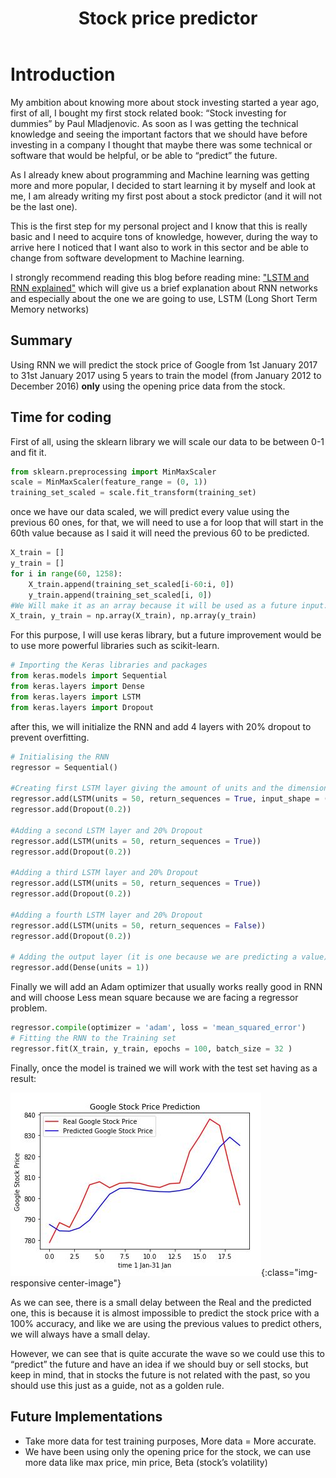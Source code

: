 ﻿---
title:  "Stock price predictor"
header:
  teaser: "/assets/images/STOCKS/stockspredicting.JPG"
tags:
  - Stocks
  - Machine Learning
  - Python
  - RNN
  - LSTM
---

# Introduction
My ambition about knowing more about stock investing started a year ago, first of all, I bought my first stock related book: “Stock investing for dummies” by Paul Mladjenovic.
As soon as I was getting the technical knowledge and seeing the important factors that we should have before investing in a company I thought that maybe there was some technical or software that would be helpful, or be able to “predict” the future.

As I already knew about programming and Machine learning was getting more and more popular, I decided to start learning it by myself and look at me, I am already writing my first post about a stock predictor (and it will not be the last one).

This is the first step for my personal project and I know that this is really basic and I need to acquire tons of knowledge, however, during the way to arrive here I noticed that I want also to work in this sector and be able to change from software development to Machine learning.

I strongly recommend reading this blog before reading mine: ["LSTM and RNN explained"](https://colah.github.io/posts/2015-08-Understanding-LSTMs/) which will give us a brief explanation about RNN networks and especially about the one we are going to use, LSTM (Long Short Term Memory networks)

## Summary
Using RNN we will predict the stock price of Google from 1st January 2017 to 31st January 2017 using 5 years to train the model (from January 2012 to December 2016) **only** using the opening price data from the stock.

## Time for coding

First of all, using the sklearn library we will scale our data to be between 0-1 and fit it.

```python
from sklearn.preprocessing import MinMaxScaler
scale = MinMaxScaler(feature_range = (0, 1))
training_set_scaled = scale.fit_transform(training_set)
```

once we have our data scaled, we will predict every value using the previous 60 ones, for that, we will need to use a for loop that will start in the 60th value because as I said it will need the previous 60 to be predicted.

```python
X_train = []
y_train = []
for i in range(60, 1258):
    X_train.append(training_set_scaled[i-60:i, 0])
    y_train.append(training_set_scaled[i, 0])
#We Will make it as an array because it will be used as a future input.
X_train, y_train = np.array(X_train), np.array(y_train)
```


For this purpose, I will use keras library, but a future improvement would be to use more powerful libraries such as scikit-learn.

```python
# Importing the Keras libraries and packages
from keras.models import Sequential
from keras.layers import Dense
from keras.layers import LSTM
from keras.layers import Dropout
```
after this, we will initialize the RNN and add  4 layers with 20% dropout to prevent overfitting.

```python
# Initialising the RNN
regressor = Sequential()

#Creating first LSTM layer giving the amount of units and the dimensions
regressor.add(LSTM(units = 50, return_sequences = True, input_shape = (X_train.shape[1], 1)))
regressor.add(Dropout(0.2))

#Adding a second LSTM layer and 20% Dropout
regressor.add(LSTM(units = 50, return_sequences = True))
regressor.add(Dropout(0.2))

#Adding a third LSTM layer and 20% Dropout
regressor.add(LSTM(units = 50, return_sequences = True))
regressor.add(Dropout(0.2))

#Adding a fourth LSTM layer and 20% Dropout
regressor.add(LSTM(units = 50, return_sequences = False))
regressor.add(Dropout(0.2))

# Adding the output layer (it is one because we are predicting a value)
regressor.add(Dense(units = 1))
```

Finally we will add an Adam optimizer that usually works really good in RNN and will choose Less mean square because we are facing a regressor problem.

```python
regressor.compile(optimizer = 'adam', loss = 'mean_squared_error')
# Fitting the RNN to the Training set 
regressor.fit(X_train, y_train, epochs = 100, batch_size = 32 )
```

Finally, once the model is trained we will work with the test set having as a result:

![stock1](/assets/images/STOCKS/stockspredicting.JPG){:class="img-responsive center-image"}

As we can see, there is a small delay between the Real and the predicted one, this is because it is almost impossible to predict the stock price with a 100% accuracy, and like we are using the previous values to predict others, we will always have a small delay.

However, we can see that is quite accurate the wave so we could use this to “predict” the future and have an idea if we should buy or sell stocks, but keep in mind, that in stocks the future is not related with the past, so you should use this just as a guide, not as a golden rule.

## Future Implementations

-	Take more data for test training purposes, More data = More accurate.
-	We have been using only the opening price for the stock, we can use more data like max price, min price, Beta (stock’s volatility)

